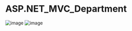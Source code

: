 # ASP.NET_MVC_Department
![image](https://github.com/user-attachments/assets/08c7a163-36b1-4464-9f17-3c62e1eee2d3)
![image](https://github.com/user-attachments/assets/222cab08-7479-4b10-960d-694b19d37e3f)
